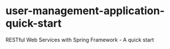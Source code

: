 # user-management-application-quick-start
RESTful Web Services with Spring Framework - A quick start
